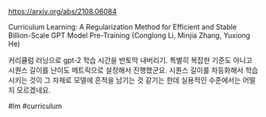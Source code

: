 https://arxiv.org/abs/2108.06084

Curriculum Learning: A Regularization Method for Efficient and Stable Billion-Scale GPT Model Pre-Training (Conglong Li, Minjia Zhang, Yuxiong He)

커리큘럼 러닝으로 gpt-2 학습 시간을 반토막 내버리기. 특별히 복잡한 기준도 아니고 시퀀스 길이를 난이도 메트릭으로 설정해서 진행했군요. 시퀀스 길이를 차등화해서 학습시키는 것이 그 자체로 모델에 흔적을 남기는 것 같기는 한데 실용적인 수준에서는 어떨지 모르겠네요.

#lm #curriculum